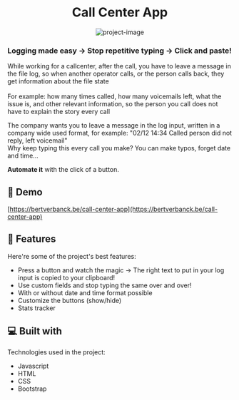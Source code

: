 <h1 align="center" id="title">Call Center App</h1>

<p align="center"><img src="https://bertverbanck.be/img/projects/corona.png" alt="project-image"></p>

<h3><b>Logging made easy -&gt; Stop repetitive typing -&gt; Click and paste!</b></h3>

<p>While working for a callcenter, after the call, you have to leave a message in the file log, so when another operator calls, or the person calls back, they get information about the file state<br><br>
 For example: how many times called, how many voicemails left, what the issue is, and other relevant information, so the person you call does not have to explain the story every call</p>

<p id="description">The company wants you to leave a message in the log input, written in a company wide used format, for example: "02/12 14:34 Called person did not reply, left voicemail"<br> Why keep typing this every call you make? You can make typos, forget date and time...</p> <p><b>Automate it</b> with the click of a button.</p>

<p>

<h2>🚀 Demo</h2>

[https://bertverbanck.be/call-center-app](https://bertverbanck.be/call-center-app)
  
<h2>🧐 Features</h2>

Here're some of the project's best features:

*   Press a button and watch the magic -> The right text to put in your log input is copied to your clipboard!
*   Use custom fields and stop typing the same over and over!
*   With or without date and time format possible
*   Customize the buttons (show/hide)
*   Stats tracker   

  
  
<h2>💻 Built with</h2>

Technologies used in the project:

*   Javascript
*   HTML
*   CSS
*   Bootstrap
